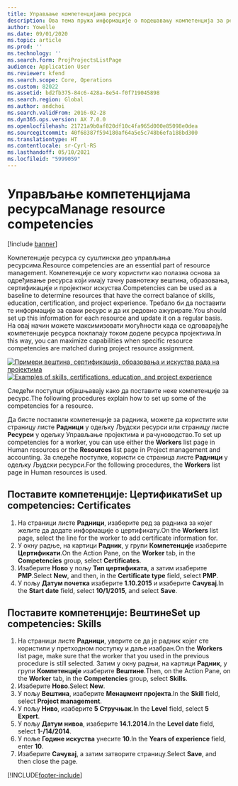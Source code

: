 ```yaml
---
title: Управљање компетенцијама ресурса
description: Ова тема пружа информације о подешавању компетенција за ресурсе пројекта.
author: Yowelle
ms.date: 09/01/2020
ms.topic: article
ms.prod: ''
ms.technology: ''
ms.search.form: ProjProjectsListPage
audience: Application User
ms.reviewer: kfend
ms.search.scope: Core, Operations
ms.custom: 82022
ms.assetid: bd2fb375-84c6-428a-8e54-f0f719045898
ms.search.region: Global
ms.author: andchoi
ms.search.validFrom: 2016-02-28
ms.dyn365.ops.version: AX 7.0.0
ms.openlocfilehash: 21721a9b0af820df10c4fa965d000e85098e0dea
ms.sourcegitcommit: 40f68387f594180af64a5e5c748b6efa188bd300
ms.translationtype: HT
ms.contentlocale: sr-Cyrl-RS
ms.lasthandoff: 05/10/2021
ms.locfileid: "5999059"
---
```

# <a name="manage-resource-competencies"></a><span data-ttu-id="83696-103">Управљање компетенцијама ресурса</span><span class="sxs-lookup"><span data-stu-id="83696-103">Manage resource competencies</span></span>

[!include [banner](../includes/banner.md)]

<span data-ttu-id="83696-104">Компетенције ресурса су суштински део управљања ресурсима.</span><span class="sxs-lookup"><span data-stu-id="83696-104">Resource competencies are an essential part of resource management.</span></span> <span data-ttu-id="83696-105">Компетенције се могу користити као полазна основа за одређивање ресурса који имају тачну равнотежу вештина, образовања, сертификације и пројектног искуства.</span><span class="sxs-lookup"><span data-stu-id="83696-105">Competencies can be used as a baseline to determine resources that have the correct balance of skills, education, certification, and project experience.</span></span> <span data-ttu-id="83696-106">Требало би да поставити те информације за сваки ресурс и да их редовно ажурирате.</span><span class="sxs-lookup"><span data-stu-id="83696-106">You should set up this information for each resource and update it on a regular basis.</span></span> <span data-ttu-id="83696-107">На овај начин можете максимизовати могућности када се одговарајуће компетенције ресурса поклапају током доделе ресурса пројектима.</span><span class="sxs-lookup"><span data-stu-id="83696-107">In this way, you can maximize capabilities when specific resource competencies are matched during project resource assignment.</span></span>

<span data-ttu-id="83696-108">[![Примери вештина, сертификација, образовања и искуства рада на пројектима](./media/projectresourcing06-1024x383.jpg)](./media/projectresourcing06.jpg)</span><span class="sxs-lookup"><span data-stu-id="83696-108">[![Examples of skills, certifications, education, and project experience](./media/projectresourcing06-1024x383.jpg)](./media/projectresourcing06.jpg)</span></span>

<span data-ttu-id="83696-109">Следећи поступци објашњавају како да поставите неке компетенције за ресурс.</span><span class="sxs-lookup"><span data-stu-id="83696-109">The following procedures explain how to set up some of the competencies for a resource.</span></span>

<span data-ttu-id="83696-110">Да бисте поставили компетенције за радника, можете да користите или страницу листе **Радници** у одељку Људски ресурси или страницу листе **Ресурси** у одељку Управљање пројектима и рачуноводство.</span><span class="sxs-lookup"><span data-stu-id="83696-110">To set up competencies for a worker, you can use either the **Workers** list page in Human resources or the **Resources** list page in Project management and accounting.</span></span> <span data-ttu-id="83696-111">За следеће поступке, користи се страница листе **Радници** у одељку Људски ресурси.</span><span class="sxs-lookup"><span data-stu-id="83696-111">For the following procedures, the **Workers** list page in Human resources is used.</span></span>

## <a name="set-up-competencies-certificates"></a><span data-ttu-id="83696-112">Поставите компетенције: Цертификати</span><span class="sxs-lookup"><span data-stu-id="83696-112">Set up competencies: Certificates</span></span>

1. <span data-ttu-id="83696-113">На страници листе **Радници**, изаберите ред за радника за којег желите да додате информације о цертификату.</span><span class="sxs-lookup"><span data-stu-id="83696-113">On the **Workers** list page, select the line for the worker to add certificate information for.</span></span>
2. <span data-ttu-id="83696-114">У окну радње, на картици **Радник**, у групи **Компетенције** изаберите **Цертификати**.</span><span class="sxs-lookup"><span data-stu-id="83696-114">On the Action Pane, on the **Worker** tab, in the **Competencies** group, select **Certificates**.</span></span>
3. <span data-ttu-id="83696-115">Изаберите **Ново** у пољу **Тип цертификата**, а затим изаберите **PMP**.</span><span class="sxs-lookup"><span data-stu-id="83696-115">Select **New**, and then, in the **Certificate type** field, select **PMP**.</span></span>
4. <span data-ttu-id="83696-116">У пољу **Датум почетка** изаберите **1.10.2015** и изаберите **Сачувај**.</span><span class="sxs-lookup"><span data-stu-id="83696-116">In the **Start date** field, select **10/1/2015**, and select **Save**.</span></span>

## <a name="set-up-competencies-skills"></a><span data-ttu-id="83696-117">Поставите компетенције: Вештине</span><span class="sxs-lookup"><span data-stu-id="83696-117">Set up competencies: Skills</span></span>

1. <span data-ttu-id="83696-118">На страници листе **Радници**, уверите се да је радник којег сте користили у претходном поступку и даље изабран.</span><span class="sxs-lookup"><span data-stu-id="83696-118">On the **Workers** list page, make sure that the worker that you used in the previous procedure is still selected.</span></span> <span data-ttu-id="83696-119">Затим у окну радњи, на картици **Радник**, у групи **Компетенције** изаберите **Вештине**.</span><span class="sxs-lookup"><span data-stu-id="83696-119">Then, on the Action Pane, on the **Worker** tab, in the **Competencies** group, select **Skills**.</span></span>
2. <span data-ttu-id="83696-120">Изаберите **Ново**.</span><span class="sxs-lookup"><span data-stu-id="83696-120">Select **New**.</span></span>
3. <span data-ttu-id="83696-121">У пољу **Вештина**, изаберите **Менаџмент пројекта**.</span><span class="sxs-lookup"><span data-stu-id="83696-121">In the **Skill** field, select **Project management**.</span></span>
4. <span data-ttu-id="83696-122">У пољу **Ниво**, изаберите **5 Стручњак**.</span><span class="sxs-lookup"><span data-stu-id="83696-122">In the **Level** field, select **5 Expert**.</span></span>
5. <span data-ttu-id="83696-123">У пољу **Датум нивоа**, изаберите **14.1.2014**.</span><span class="sxs-lookup"><span data-stu-id="83696-123">In the **Level date** field, select **1-/14/2014**.</span></span>
6. <span data-ttu-id="83696-124">У поље **Године искуства** унесите **10**.</span><span class="sxs-lookup"><span data-stu-id="83696-124">In the **Years of experience** field, enter **10**.</span></span>
7. <span data-ttu-id="83696-125">Изаберите **Сачувај**, а затим затворите страницу.</span><span class="sxs-lookup"><span data-stu-id="83696-125">Select **Save**, and then close the page.</span></span>


[!INCLUDE[footer-include](../includes/footer-banner.md)]